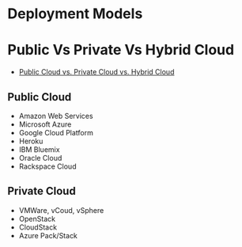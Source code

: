 # Deployment Models

# Public Vs Private Vs Hybrid Cloud

- [Public Cloud vs. Private Cloud vs. Hybrid Cloud](http://www.intel.com/content/www/us/en/cloud-computing/cloud-101-video.html)

## Public Cloud

- Amazon Web Services
- Microsoft Azure
- Google Cloud Platform
- Heroku
- IBM Bluemix
- Oracle Cloud
- Rackspace Cloud

## Private Cloud

- VMWare, vCoud, vSphere
- OpenStack
- CloudStack
- Azure Pack/Stack
